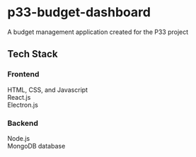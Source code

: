 # p33-budget-dashboard
A budget management application created for the P33 project

## Tech Stack
### Frontend
HTML, CSS, and Javascript\
React.js\
Electron.js

### Backend
Node.js\
MongoDB database
